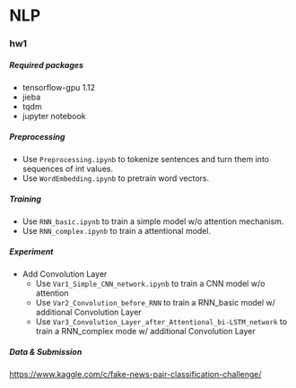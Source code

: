 # NLP
### hw1
##### Required packages
- tensorflow-gpu 1.12
- jieba
- tqdm
- jupyter notebook

##### Preprocessing
- Use `Preprocessing.ipynb` to tokenize sentences and turn them into sequences of int values.
- Use `WordEmbedding.ipynb` to pretrain word vectors.

##### Training
- Use `RNN_basic.ipynb` to train a simple model w/o attention mechanism.
- Use `RNN_complex.ipynb` to train a attentional model.

##### Experiment
- Add Convolution Layer
	- Use `Var1_Simple_CNN_network.ipynb` to train a CNN model w/o attention
	- Use `Var2_Convolution_before_RNN` to train a RNN_basic model w/ additional Convolution Layer
	- Use `Var3_Convolution_Layer_after_Attentional_bi-LSTM_network` to train a RNN_complex mode w/ additional Convolution Layer

##### Data & Submission
https://www.kaggle.com/c/fake-news-pair-classification-challenge/
